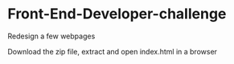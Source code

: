 # Front-End-Developer-challenge
Redesign a few webpages

Download the zip file, extract and open index.html in a browser
